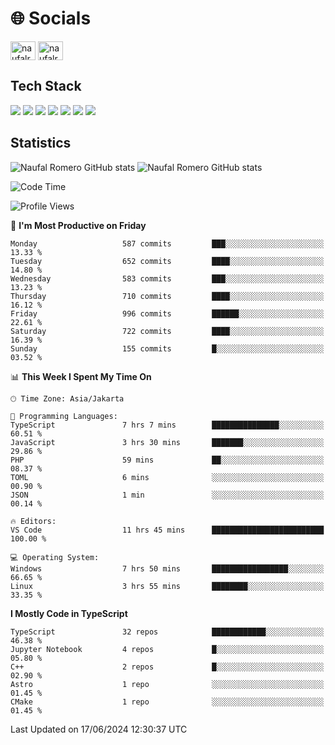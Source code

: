 <h1 align="">🌐 Socials</h1>
<p align="left">
<a href="https://linkedin.com/in/naufal-romero-putra-pratama-9ab816177/" target="blank"><img align="center" src="https://raw.githubusercontent.com/rahuldkjain/github-profile-readme-generator/master/src/images/icons/Social/linked-in-alt.svg" alt="naufalromero" height="30" width="40" /></a>
<a href="https://instagram.com/naufalromero" target="blank"><img align="center" src="https://raw.githubusercontent.com/rahuldkjain/github-profile-readme-generator/master/src/images/icons/Social/instagram.svg" alt="naufalromero" height="30" width="40" /></a>
</p>


<h2 align="">Tech Stack</h2>
<div align="">
  <img src="https://img.shields.io/badge/next.js-000000?style=for-the-badge&logo=nextdotjs&logoColor=white"/>
 <img src="https://img.shields.io/badge/typescript-%23007ACC.svg?style=for-the-badge&logo=typescript&logoColor=white"/>
 <img src="https://img.shields.io/badge/react-%2320232a.svg?style=for-the-badge&logo=react&logoColor=%2361DAFB"/>
 <img src="https://img.shields.io/badge/tailwindcss-%2338B2AC.svg?style=for-the-badge&logo=tailwind-css&logoColor=white"/>
 <img src="https://img.shields.io/badge/Prisma-3982CE?style=for-the-badge&logo=Prisma&logoColor=white"/>
 <img src="https://img.shields.io/badge/javascript-%23323330.svg?style=for-the-badge&logo=javascript&logoColor=%23F7DF1E"/>
 <img src="https://img.shields.io/badge/java-%23ED8B00.svg?style=for-the-badge&logo=openjdk&logoColor=white"/>
</div>


<h2 align="">Statistics</h2>
<div align="">
<img src="https://github-readme-stats-xi-nine-74.vercel.app/api?username=romves&show_icons=true&theme=tokyonight&include_all_commits=true&count_private=true" alt="Naufal Romero GitHub stats"/>
<img src="https://github-readme-stats-xi-nine-74.vercel.app/api/top-langs/?username=romves&theme=tokyonight&hide_border=false&include_all_commits=true&count_private=true&layout=compact" alt="Naufal Romero GitHub stats"/>
</div>

<!--START_SECTION:waka-->
![Code Time](http://img.shields.io/badge/Code%20Time-1%2C233%20hrs%2058%20mins-blue)

![Profile Views](http://img.shields.io/badge/Profile%20Views-0-blue)

📅 **I'm Most Productive on Friday** 

```text
Monday                   587 commits         ███░░░░░░░░░░░░░░░░░░░░░░   13.33 % 
Tuesday                  652 commits         ████░░░░░░░░░░░░░░░░░░░░░   14.80 % 
Wednesday                583 commits         ███░░░░░░░░░░░░░░░░░░░░░░   13.23 % 
Thursday                 710 commits         ████░░░░░░░░░░░░░░░░░░░░░   16.12 % 
Friday                   996 commits         ██████░░░░░░░░░░░░░░░░░░░   22.61 % 
Saturday                 722 commits         ████░░░░░░░░░░░░░░░░░░░░░   16.39 % 
Sunday                   155 commits         █░░░░░░░░░░░░░░░░░░░░░░░░   03.52 % 
```


📊 **This Week I Spent My Time On** 

```text
🕑︎ Time Zone: Asia/Jakarta

💬 Programming Languages: 
TypeScript               7 hrs 7 mins        ███████████████░░░░░░░░░░   60.51 % 
JavaScript               3 hrs 30 mins       ███████░░░░░░░░░░░░░░░░░░   29.86 % 
PHP                      59 mins             ██░░░░░░░░░░░░░░░░░░░░░░░   08.37 % 
TOML                     6 mins              ░░░░░░░░░░░░░░░░░░░░░░░░░   00.90 % 
JSON                     1 min               ░░░░░░░░░░░░░░░░░░░░░░░░░   00.14 % 

🔥 Editors: 
VS Code                  11 hrs 45 mins      █████████████████████████   100.00 % 

💻 Operating System: 
Windows                  7 hrs 50 mins       █████████████████░░░░░░░░   66.65 % 
Linux                    3 hrs 55 mins       ████████░░░░░░░░░░░░░░░░░   33.35 % 
```

**I Mostly Code in TypeScript** 

```text
TypeScript               32 repos            ████████████░░░░░░░░░░░░░   46.38 % 
Jupyter Notebook         4 repos             █░░░░░░░░░░░░░░░░░░░░░░░░   05.80 % 
C++                      2 repos             █░░░░░░░░░░░░░░░░░░░░░░░░   02.90 % 
Astro                    1 repo              ░░░░░░░░░░░░░░░░░░░░░░░░░   01.45 % 
CMake                    1 repo              ░░░░░░░░░░░░░░░░░░░░░░░░░   01.45 % 
```




 Last Updated on 17/06/2024 12:30:37 UTC
<!--END_SECTION:waka-->

